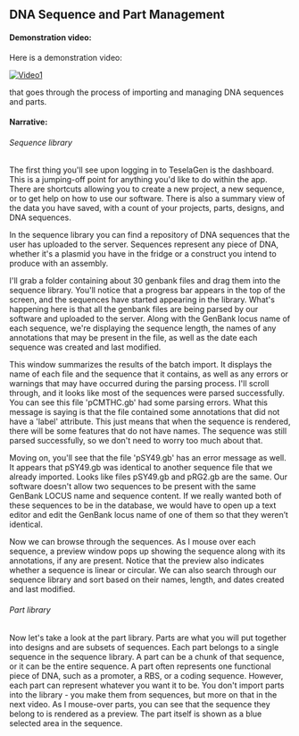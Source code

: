 ## DNA Sequence and Part Management

#### Demonstration video:

Here is a demonstration video:

[![Video1](https://dl.dropbox.com/s/0sf7c2kyfzdm9iw/video1.png)](https://www.youtube.com/watch?v=iJr7AkwSTtY)

that goes through the process of importing and managing DNA sequences and parts.

#### Narrative:

###### Sequence library

The first thing you'll see upon logging in to TeselaGen is the dashboard. This is a jumping-off point for anything you'd like to do within the app. There are shortcuts allowing you to create a new project, a new sequence, or to get help on how to use our software. There is also a summary view of the data you have saved, with a count of your projects, parts, designs, and DNA sequences.

In the sequence library you can find a repository of DNA sequences that the user has uploaded to the server. Sequences represent any piece of DNA, whether it's a plasmid you have in the fridge or a construct you intend to produce with an assembly. 

I'll grab a folder containing about 30 genbank files and drag them into the sequence library. You'll notice that a progress bar appears in the top of the screen, and the sequences have started appearing in the library. What's happening here is that all the genbank files are being parsed by our software and uploaded to the server. Along with the GenBank locus name of each sequence, we're displaying the sequence length, the names of any annotations that may be present in the file, as well as the date each sequence was created and last modified.

This window summarizes the results of the batch import. It displays the name of each file and the sequence that it contains, as well as any errors or warnings that may have occurred during the parsing process. I'll scroll through, and it looks like most of the sequences were parsed successfully. You can see this file 'pCMTHC.gb' had some parsing errors. What this message is saying is that the file contained some annotations that did not have a 'label' attribute. This just means that when the sequence is rendered, there will be some features that do not have names. The sequence was still parsed successfully, so we don't need to worry too much about that.

Moving on, you'll see that the file 'pSY49.gb' has an error message as well. It appears that pSY49.gb was identical to another sequence file that we already imported. Looks like files pSY49.gb and pRG2.gb are the same. Our software doesn't allow two sequences to be present with the same GenBank LOCUS name and sequence content. If we really wanted both of these sequences to be in the database, we would have to open up a text editor and edit the GenBank locus name of one of them so that they weren’t identical.

Now we can browse through the sequences. As I mouse over each sequence, a preview window pops up showing the sequence along with its annotations, if any are present. Notice that the preview also indicates whether a sequence is linear or circular. We can also search through our sequence library and sort based on their names, length, and dates created and last modified.

###### Part library
Now let's take a look at the part library. Parts are what you will put together into designs and are subsets of sequences. Each part belongs to a single sequence in the sequence library. A part can be a chunk of that sequence, or it can be the entire sequence. A part often represents one functional piece of DNA, such as a promoter, a RBS, or a coding sequence. However, each part can represent whatever you want it to be. You don't import parts into the library - you make them from sequences, but more on that in the next video. As I mouse-over parts, you can see that the sequence they belong to is rendered as a preview. The part itself is shown as a blue selected area in the sequence.